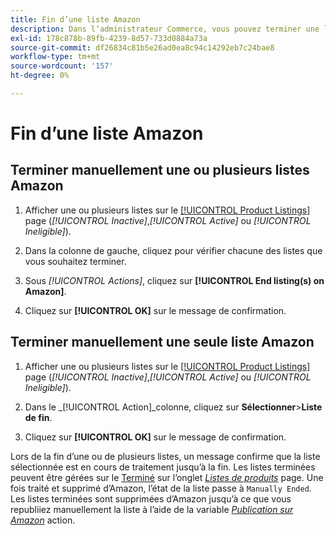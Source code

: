 ```yaml
---
title: Fin d’une liste Amazon
description: Dans l’administrateur Commerce, vous pouvez terminer une liste Amazon à partir du tableau de bord Amazon Sales Channel.
exl-id: 178c878b-89fb-4239-8d57-733d0884a73a
source-git-commit: df26834c81b5e26ad0ea8c94c14292eb7c24bae8
workflow-type: tm+mt
source-wordcount: '157'
ht-degree: 0%

---
```


# Fin d’une liste Amazon

## Terminer manuellement une ou plusieurs listes Amazon

1. Afficher une ou plusieurs listes sur le [[!UICONTROL Product Listings]](./managing-product-listings.md) page (_[!UICONTROL Inactive]_,_[!UICONTROL Active]_ ou _[!UICONTROL Ineligible]_).

1. Dans la colonne de gauche, cliquez pour vérifier chacune des listes que vous souhaitez terminer.

1. Sous _[!UICONTROL Actions]_, cliquez sur **[!UICONTROL End listing(s) on Amazon]**.

1. Cliquez sur **[!UICONTROL OK]** sur le message de confirmation.

## Terminer manuellement une seule liste Amazon

1. Afficher une ou plusieurs listes sur le [[!UICONTROL Product Listings]](./managing-product-listings.md) page (_[!UICONTROL Inactive]_,_[!UICONTROL Active]_ ou _[!UICONTROL Ineligible]_).

1. Dans le _[!UICONTROL Action]_colonne, cliquez sur **Sélectionner**>**Liste de fin**.

1. Cliquez sur **[!UICONTROL OK]** sur le message de confirmation.

Lors de la fin d’une ou de plusieurs listes, un message confirme que la liste sélectionnée est en cours de traitement jusqu’à la fin. Les listes terminées peuvent être gérées sur le [Terminé](./ended-listings.md) sur l’onglet [_Listes de produits_](./managing-product-listings.md) page. Une fois traité et supprimé d’Amazon, l’état de la liste passe à `Manually Ended`. Les listes terminées sont supprimées d’Amazon jusqu’à ce que vous republiiez manuellement la liste à l’aide de la variable [_Publication sur Amazon_](./publish-listings-manually.md) action.
